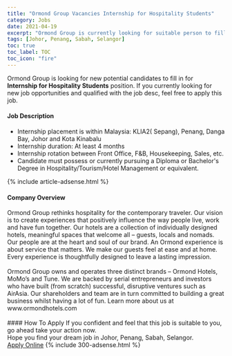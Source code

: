 ```yaml
---
title: "Ormond Group Vacancies Internship for Hospitality Students" 
category: Jobs 
date: 2021-04-19 
excerpt: "Ormond Group is currently looking for suitable person to fill in the Internship for Hospitality Students which based in Johor, Penang, Sabah, Selangor" 
tags: [Johor, Penang, Sabah, Selangor] 
toc: true 
toc_label: TOC 
toc_icon: "fire" 
--- 
```


<p>Ormond Group is looking for new potential candidates to fill in for <b>Internship for Hospitality Students</b> position. If you currently looking for new job opportunities and qualified with the job desc, feel free to apply this job.
</p><div><div><h4>Job Description</h4></div><div><div><span><div><div><ul><li>Internship placement is within Malaysia: KLIA2( Sepang), Penang, Danga Bay, Johor and Kota Kinabalu</li><li>Internship duration: At least 4 months</li><li>Internship rotation between Front Office, F&amp;B, Housekeeping, Sales, etc.</li><li>Candidate must possess or currently pursuing a Diploma or Bachelor's Degree in Hospitality/Tourism/Hotel Management or equivalent.&#160;</li></ul></div></div></span></div></div></div> 
{% include article-adsense.html %} 
<div><div><h4>Company Overview</h4></div><div><div><span><div><div>
	Ormond Group rethinks hospitality for the contemporary traveler. Our vision is to create experiences that positively influence the way people live, work and have fun together. Our hotels are a collection of individually designed hotels, meaningful spaces that welcome all &#8211; guests, locals and nomads. Our people are at the heart and soul of our brand. An Ormond experience is about service that matters. We make our guests feel at ease and at home. Every experience is thoughtfully designed to leave a lasting impression.<br>
<br>
	Ormond Group owns and operates three distinct brands &#8211; Ormond Hotels, MoMo&#8217;s and Tune. We are backed by serial entrepreneurs and investors who have built (from scratch) successful, disruptive ventures such as AirAsia. Our shareholders and team are in turn committed to building a great business whilst having a lot of fun. Learn more about us at www.ormondhotels.com<br>
	&#160;</div></div></span></div></div></div> 
#### How To Apply 
If you confident and feel that this job is suitable to you, go ahead take your action now. <br/> 
Hope you find your dream job in Johor, Penang, Sabah, Selangor. <br/> 
<a href="https://www.jobstreet.com.my/en/job/internship-for-hospitality-students-4538976?jobId=jobstreet-my-job-4538976&" class="btn btn--info" target="_blank" rel="nofollow noopenner">Apply Online</a> 
{% include 300-adsense.html %} 